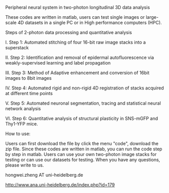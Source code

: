 Peripheral neural system in two-photon longitudinal 3D data analysis

These codes are written in matlab, users can test single images or large-scale 4D datasets in a single PC or in High performance computers (HPC).

Steps of 2-photon data processing and quantitative analysis

I. Step 1: Automated stitching of four 16-bit raw image stacks into a superstack

II. Step 2: Identification and removal of epidermal autofluorescence via weakly-supervised learning and label propagation

III. Step 3: Method of Adaptive enhancement and conversion of 16bit images to 8bit images

IV. Step 4: Automated rigid and non-rigid 4D registration of stacks acquired at different time points

V. Step 5: Automated neuronal segmentation, tracing and statistical neural network analysis

VI. Step 6: Quantitative analysis of structural plasticity in SNS-mGFP and Thy1-YFP mice.

How to use:

Users can first download the file by click the menu "code", download the zip file.
Since these codes are written in matlab, you can run the code step by step in matlab.
Users can use your own two-photon image stacks for testing or can use our datasets for testing.
When you have any questions, please write to us.

hongwei.zheng AT uni-heidelberg.de

http://www.ana.uni-heidelberg.de/index.php?id=179
